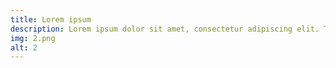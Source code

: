 ```yaml
---
title: Lorem ipsum
description: Lorem ipsum dolor sit amet, consectetur adipiscing elit. Tellus in elit faucibus nisi scelerisque sapien, pulvinar.
img: 2.png
alt: 2
---
```

